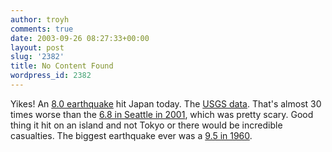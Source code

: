 ```yaml
---
author: troyh
comments: true
date: 2003-09-26 08:27:33+00:00
layout: post
slug: '2382'
title: No Content Found
wordpress_id: 2382
---
```


Yikes! An [8.0 earthquake](http://www.cnn.com/2003/WORLD/asiapcf/east/09/25/japan.earthquake/index.html) hit Japan today. The [USGS data](http://earthquake.usgs.gov/recenteqsww/Quakes/uszdap.htm). That's almost 30 times worse than the [6.8 in Seattle in 2001](http://seattlepi.nwsource.com/local/quak28ww.shtml), which was pretty scary. Good thing it hit on an island and not Tokyo or there would be incredible casualties. The biggest earthquake ever was a [9.5 in 1960](http://wwwneic.cr.usgs.gov/neis/eqlists/WORLD/1960_05_22.html).
